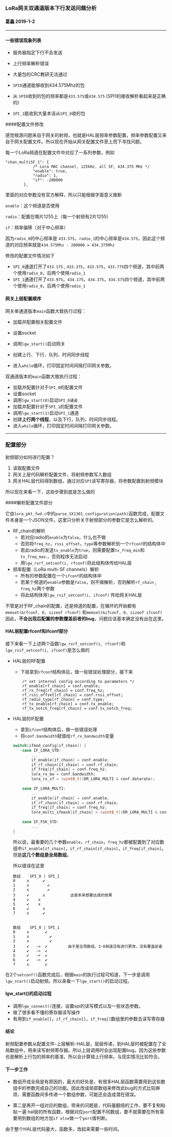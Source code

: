 ### LoRa网关双通道版本下行发送问题分析

#### 葛鑫 2019-1-2

---



####  一些错误现象列表

* 服务器指定下行不会发送
* 上行频率解析错误
* 大量包的CRC教研无法通过
* `SPI0`通道能够收到434.575Mhz的包

* 从 `SPI0`收到的包的频率都是`433.575`或`434.575` (SPI1的接收解析看起来是正确的)
* `SPI_1`能收到大量本该从`SPI_0`收的包



####配置文件修改

感觉根源问题来自于网关的射频，也就是HAL层频率参数配置，频率参数配置又来自于网关配置文件。所以现在开始从网关配置文件至上而下寻找问题。



每一个LoRa频道在配置文件中对应了一系列参数，例如

```
"chan_multiSF_1": {
            /* Lora MAC channel, 125kHz, all SF, 434.375 MHz */
            "enable": true,
            "radio": 1,
            "if": -200000
        },
```

里面的对应参数没有官方解释，所以只能根据字面意义推断

`enable`：这个频道是否使用

 `radio`：配置在哪片1255上（每一个射频有2片1255）

`if`：频率偏移（对于中心频率）

因为`radio_0`的中心频率是 `433.575`，`radio_1`的中心频率是`434.575`，因此这个频道的对应频率就是`434.575Mhz - 200000 = 434.375Mhz`



修改的配置文件情况如下

* `SPI_0`通道打开了`433.175` ,  `433.375`，`433.575`，`433.775`四个频道，其中前两个使用`radio_0`，后两个使用`radio_1`
* `SPI_1`通道打开了`433.975`，`434.175`，`434.375`，`434.575`四个频道，其中前两个使用`radio_0`，后两个使用`radio_1`



#### 网关上层配置顺序

网关单通道版本`main`函数大致执行过程：

* 加载并配置相关配置文件
* 设置socket
* 调用`lgw_start()`启动网关
* 创建上行、下行、队列、时间同步线程

* 进入`while`循环，打印固定时间间隔打印网关参数。



双通道版本的`main`函数大致执行过程：

* 加载并配置针对于`SPI_0`的配置文件
* 设置socket
* 调用`lgw_start(0)`启动`SPI_0通道`
* 加载并配置针对于`SPI_1`的配置文件
* 调用`lgw_start(1)`启动`SPI_1`通道
* 创建**上行两个线程**，以及下行，队列，时间同步线程。
* 进入`while`循环，打印固定时间间隔打印网关参数。



---



### 配置部分

射频部分如何进行配置？

1. 读取配置文件
2. 网关上层代码解析配置文件，将射频参数写入数组
3. 网关HAL层代码得到数组，通过对应`SPI`读写寄存器，将参数配置到射频模块



所以现在来看一下，这些步骤到底是怎么做的

####解析配置文件部分

它由`lora_pkt_fwd.c`中的`parse_SX1301_configuration(path)`函数完成，配置文件本身是一个JSON文件。这里只分析关于射频部分的参数它是怎么解析的。

* RF_chain的解析
  * 若对应radio的`enable`为`false`，什么也不做
  * 否则将`freq_hz`，`rssi_offset`，`type`等参数解析到一个`rfconf`的结构体中
  * 若此radio的发送`tx_enable`为`true`，则需要配置`tx_freq_min`和`tx_freq_max` ，否则程序无法启动
  * 用`lgw_rxrf_setconf(i, rfconf)`将此结构体传给HAL层
* 频率配置（LoRa multi-SF channels）解析 
  * 所有的参数配置在一个`ifconf`的结构体中
  * 若某个频道的`enable`参数是`false`，则不做解析，否则解析`rf_chain` , `freq_hz`两个参数
  * 将此结构体用`lgw_rxif_setconf(i, ifconf)` 传给网关HAL层



不管是对于RF_chain的配置，还是频道的配置，在循环的开始都有`memset(&rfconf, 0, sizeof rfconf)` 和`memset(&ifconf, 0, sizeof ifconf)`因此，**不会出现后配置的参数覆盖前者的bug**，问题应该基本确定没有出在这里。



#### HAL层配置rfconf和ifconf部分

接下来看一下上述两个函数`lgw_rxrf_setconf(i, rfconf)`和`lgw_rxif_setconf(i, ifconf)`是怎么做的

* HAL层的RF配置

  * 下层拿到`rfconf`结构体后，做一些错误处理部分，接下来

  ```
      /* set internal config according to parameters */
      rf_enable[rf_chain] = conf.enable;
      rf_rx_freq[rf_chain] = conf.freq_hz;
      rf_rssi_offset[rf_chain] = conf.rssi_offset;
      rf_radio_type[rf_chain] = conf.type;
      rf_tx_enable[rf_chain] = conf.tx_enable;
      rf_tx_notch_freq[rf_chain] = conf.tx_notch_freq;
  ```


* HAL层的IF配置

  * 拿到`ifconf`结构体后，做一些错误处理
  * 将`conf.bandwidth`赋值给`rf_rx_bandwidth`变量

  ```C
  switch(ifmod_config[if_chain]) {
      case IF_LORA_STD:
          ...
          if_enable[if_chain] = conf.enable;
          if_rf_chain[if_chain] = conf.rf_chain;
          if_freq[if_chain] = conf.freq_hz;
          lora_rx_bw = conf.bandwidth;
          lora_rx_sf = (uint8_t)(DR_LORA_MULTI & conf.datarate);
          
      case IF_LORA_MULTI:
          ...
          if_enable[if_chain] = conf.enable;
          if_rf_chain[if_chain] = conf.rf_chain;
          if_freq[if_chain] = conf.freq_hz;
          lora_multi_sfmask[if_chain] = (uint8_t)(DR_LORA_MULTI & conf.datarate);  
          
      case IF_FSK_STD:
          ...
  }
  ```

  所以说，最重要的几个参数`enable`，`rf_chain`，`freq_hz`都被配置到了对应数组中`if_enable[if_chain]`，`if_rf_chain[if_chain]`，`if_freq[if_chain]`。但是**这几个数组是全局数组**。

  所以错误在这里

  ````
  数组	SPI_0 | SPI_1
  0     x      ✔︎   
  1     x		 ✔︎ 
  2     x		 ✔︎ 
  3     ✔︎      x           这是本来想要达成的效果
  4     ✔︎ 	  x
  5     ✔︎ 	  x
  6     ✔︎      x
  7     x      ✔︎ 
  
  
  数组	SPI_0 | SPI_1
  0     x       ✔︎  
  1     x		  ✔︎
  2     x		  ✔︎
  3     ✔︎   ->  ✔︎         由于是全局数组，3-6频道没有进行更改，没有覆盖前者
  4     ✔︎   ->  ✔︎  
  5     ✔︎   ->  ✔︎	  
  6     ✔︎   ->  ✔︎   
  7     x       ✔︎
  ````


在2个`setconf()`函数完成后，根据`main`的执行过程可知道，下一步是调用`lgw_start()`启动射频。所以来看一下`lgw_start()`的启动过程。

#### lgw_start()的启动过程

* 调用`lgw_connect()`连接，设置spi的读写模式以及一些状态参数。
* 做了很多看不懂的寄存器读写操作
* 有用到`if_enable[]`，`if_rf_chain[]`，`if_freq[]`数组里的参数去读写寄存器



#### 结论

射频配置参数从配置文件-上层解析-HAL层，层层传递，到HAL层时被配置在了全局数组中，用来读写射频寄存器。所以上层调用时会出现配置bug。因为这些参数也是解析上行包的频率的基准，所以会计算错上行频率。与现实情况比较符合。



#### 下一步工作

* 数组开成全局是有原因的，最大的好处是，有很多HAL层函数需要用到这些数组中的参数完成自己的功能。因此改成局部数组来修改此bug的方式比较麻烦，需要函数间多传递一个数组参数，可能还会造成潜在错误。

* 第二是再开一组对应的数组，带来的问题是，代码量翻倍的工作，要不复制粘贴一遍 hal层的所有函数，根据对应`port`配置不同数组，要不就需要在所有需要用到数组的地方加`if else`做一个`port`值判断。

由于整个HAL层代码量大，函数多，改起来需要一些时间。